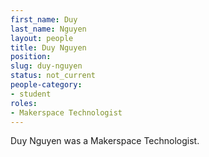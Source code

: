 ```yaml
---
first_name: Duy
last_name: Nguyen
layout: people
title: Duy Nguyen
position:
slug: duy-nguyen
status: not_current
people-category:
- student
roles:
- Makerspace Technologist
---
```


Duy Nguyen was a Makerspace Technologist.
